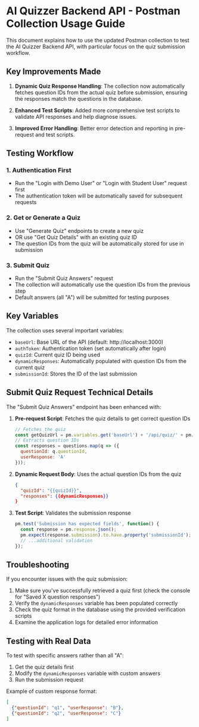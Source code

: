 # AI Quizzer Backend API - Postman Collection Usage Guide

This document explains how to use the updated Postman collection to test the AI Quizzer Backend API, with particular focus on the quiz submission workflow.

## Key Improvements Made

1. **Dynamic Quiz Response Handling**: The collection now automatically fetches question IDs from the actual quiz before submission, ensuring the responses match the questions in the database.

2. **Enhanced Test Scripts**: Added more comprehensive test scripts to validate API responses and help diagnose issues.

3. **Improved Error Handling**: Better error detection and reporting in pre-request and test scripts.

## Testing Workflow

### 1. Authentication First
- Run the "Login with Demo User" or "Login with Student User" request first
- The authentication token will be automatically saved for subsequent requests

### 2. Get or Generate a Quiz
- Use "Generate Quiz" endpoints to create a new quiz
- OR use "Get Quiz Details" with an existing quiz ID
- The question IDs from the quiz will be automatically stored for use in submission

### 3. Submit Quiz
- Run the "Submit Quiz Answers" request
- The collection will automatically use the question IDs from the previous step
- Default answers (all "A") will be submitted for testing purposes

## Key Variables

The collection uses several important variables:

- `baseUrl`: Base URL of the API (default: http://localhost:3000)
- `authToken`: Authentication token (set automatically after login)
- `quizId`: Current quiz ID being used
- `dynamicResponses`: Automatically populated with question IDs from the current quiz
- `submissionId`: Stores the ID of the last submission

## Submit Quiz Request Technical Details

The "Submit Quiz Answers" endpoint has been enhanced with:

1. **Pre-request Script**: Fetches the quiz details to get correct question IDs
   ```javascript
   // Fetches the quiz
   const getQuizUrl = pm.variables.get('baseUrl') + '/api/quiz/' + pm.variables.get('quizId');
   // Extracts question IDs
   const responses = questions.map(q => ({
     questionId: q.questionId,
     userResponse: 'A'
   }));
   ```

2. **Dynamic Request Body**: Uses the actual question IDs from the quiz
   ```json
   {
     "quizId": "{{quizId}}",
     "responses": {{dynamicResponses}}
   }
   ```

3. **Test Script**: Validates the submission response
   ```javascript
   pm.test('Submission has expected fields', function() {
     const response = pm.response.json();
     pm.expect(response.submission).to.have.property('submissionId');
     // ...additional validation
   });
   ```

## Troubleshooting

If you encounter issues with the quiz submission:

1. Make sure you've successfully retrieved a quiz first (check the console for "Saved X question responses")
2. Verify the `dynamicResponses` variable has been populated correctly
3. Check the quiz format in the database using the provided verification scripts
4. Examine the application logs for detailed error information

## Testing with Real Data

To test with specific answers rather than all "A":

1. Get the quiz details first
2. Modify the `dynamicResponses` variable with custom answers
3. Run the submission request

Example of custom response format:
```json
[
  {"questionId": "q1", "userResponse": "B"},
  {"questionId": "q2", "userResponse": "C"}
]
```
